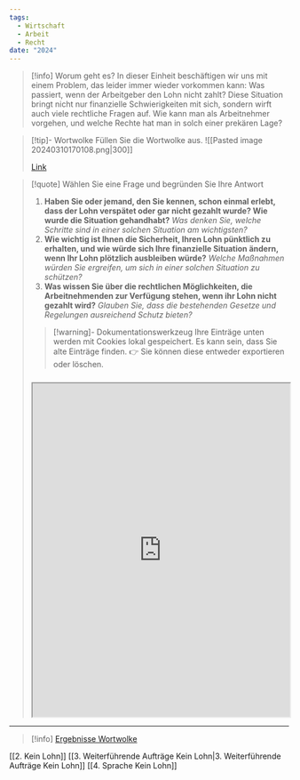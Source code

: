 ```yaml
---
tags:
  - Wirtschaft
  - Arbeit
  - Recht
date: "2024"
---
```

>[!info] Worum geht es? 
>In dieser Einheit beschäftigen wir uns mit einem Problem, das leider immer wieder vorkommen kann: Was passiert, wenn der Arbeitgeber den Lohn nicht zahlt? Diese Situation bringt nicht nur finanzielle Schwierigkeiten mit sich, sondern wirft auch viele rechtliche Fragen auf. Wie kann man als Arbeitnehmer vorgehen, und welche Rechte hat man in solch einer prekären Lage?

>[!tip]- Wortwolke
>Füllen Sie die Wortwolke aus.
> ![[Pasted image 20240310170108.png|300]]
>
>[Link](https://www.menti.com/alv2pxs9w187)

>[!quote] Wählen Sie eine Frage und begründen Sie Ihre Antwort
>1. **Haben Sie oder jemand, den Sie kennen, schon einmal erlebt, dass der Lohn verspätet oder gar nicht gezahlt wurde? Wie wurde die Situation gehandhabt?** _Was denken Sie, welche Schritte sind in einer solchen Situation am wichtigsten?_
>2. **Wie wichtig ist Ihnen die Sicherheit, Ihren Lohn pünktlich zu erhalten, und wie würde sich Ihre finanzielle Situation ändern, wenn Ihr Lohn plötzlich ausbleiben würde?** _Welche Maßnahmen würden Sie ergreifen, um sich in einer solchen Situation zu schützen?_
>3. **Was wissen Sie über die rechtlichen Möglichkeiten, die Arbeitnehmenden zur Verfügung stehen, wenn ihr Lohn nicht gezahlt wird?** _Glauben Sie, dass die bestehenden Gesetze und Regelungen ausreichend Schutz bieten?_
>   
>>[!warning]- Dokumentationswerkzeug 
>Ihre Einträge unten werden mit Cookies lokal gespeichert. Es kann sein, dass Sie alte Einträge finden. 
>👉 Sie können diese entweder exportieren oder löschen.
>#####
><iframe width="100%" height="600" src="https://app.Lumi.education/run/rdWSOq" allowfullscreen allow="geolocation *; autoplay; encrypted-media"></iframe>


---

>[!info] [Ergebnisse Wortwolke](https://www.mentimeter.com/app/presentation/alrfh7mg8qngpxbafnxbssuo9fxraug7)

[[2. Kein Lohn]]
[[3. Weiterführende Aufträge Kein Lohn|3. Weiterführende Aufträge Kein Lohn]]
[[4. Sprache Kein Lohn]]

